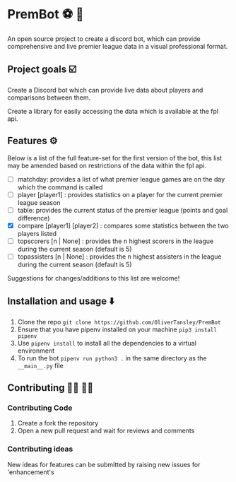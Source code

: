 # PremBot ⚽️ 🤖

An open source project to create a discord bot, which can provide comprehensive and live premier league data in a visual professional format.

## Project goals ☑️

Create a Discord bot which can provide live data about players and comparisons between them.

Create a library for easily accessing the data which is available at the fpl api.

## Features ⚙️

Below is a list of the full feature-set for the first version of the bot, this list may be amended based on restrictions of the data within the fpl api.

- [ ] matchday: provides a list of what premier league games are on the day which the command is called
- [ ] player [player1] : provides statistics on a player for the current premier league season
- [ ] table: provides the current status of the premier league (points and goal difference)
- [x] compare [player1] [player2] : compares some statistics between the two players listed
- [ ] topscorers [n | None] : provides the n highest scorers in the league during the current season (default is 5)
- [ ] topassisters [n | None] : provides the n highest assisters in the league during the current season (default is 5)

Suggestions for changes/additions to this list are welcome!

## Installation and usage ⬇️

1. Clone the repo `git clone https://github.com/OliverTansley/PremBot`
2. Ensure that you have pipenv installed on your machine `pip3 install pipenv`
3. Use `pipenv install` to install all the dependencies to a virtual environment
4. To run the bot `pipenv run python3 .` in the same directory as the `__main__.py` file

## Contributing 👨‍💻 👩‍💻

### Contributing Code

1. Create a fork the repository
2. Open a new pull request and wait for reviews and comments

### Contributing ideas

New ideas for features can be submitted by raising new issues for 'enhancement's
